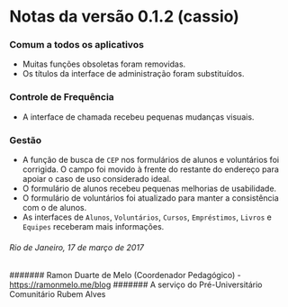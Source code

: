 # Notas da versão 0.1.2 (cassio)

### Comum a todos os aplicativos

 - Muitas funções obsoletas foram removidas.
 - Os títulos da interface de administração foram substituídos. 

### Controle de Frequência

- A interface de chamada recebeu pequenas mudanças visuais. 

### Gestão

 - A função de busca de `CEP` nos formulários de alunos e voluntários foi corrigida. O campo foi movido à frente do restante do endereço para apoiar o caso de uso considerado ideal.
 - O formulário de alunos recebeu pequenas melhorias de usabilidade.
 - O formulário de voluntários foi atualizado para manter a consistência com o de alunos.
 - As interfaces de `Alunos`, `Voluntários`, `Cursos`, `Empréstimos`, `Livros` e `Equipes` receberam mais informações.

###### Rio de Janeiro, 17 de março de 2017
####### Ramon Duarte de Melo (Coordenador Pedagógico) - https://ramonmelo.me/blog
####### A serviço do Pré-Universitário Comunitário Rubem Alves